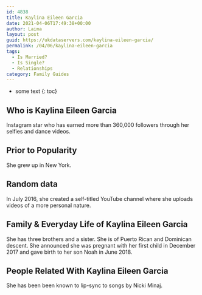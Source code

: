 ```yaml
---
id: 4838
title: Kaylina Eileen Garcia
date: 2021-04-06T17:49:38+00:00
author: Laima
layout: post
guid: https://ukdataservers.com/kaylina-eileen-garcia/
permalink: /04/06/kaylina-eileen-garcia
tags:
  - Is Married?
  - Is Single?
  - Relationships
category: Family Guides
---
```


* some text
{: toc}


## Who is Kaylina Eileen Garcia
                  
                  
                  
Instagram star who has earned more than 360,000 followers through her selfies and dance videos. 
                  
              
            
              
            
                
                
                
## Prior to Popularity
                  
                  
                  
She grew up in New York.
                  
              
            
              
            
                
                
                
## Random data
                  
                  
                  
In July 2016, she created a self-titled YouTube channel where she uploads videos of a more personal nature.
                  
              
            
              
            
                
                
                
## Family & Everyday Life of Kaylina Eileen Garcia
                  
                  
                  
She has three brothers and a sister. She is of Puerto Rican and Dominican descent. She announced she was pregnant with her first child in December 2017 and gave birth to her son Noah in June 2018.
                  
              
            
              
            
                
                
                
## People Related With Kaylina Eileen Garcia
                  
                  
                  
She has been been known to lip-sync to songs by Nicki Minaj.
                  
              
            
              
            
                
              
            
              
              
            
            
              
            
          
          
          